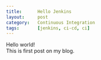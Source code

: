 ```yaml
---
title:      Hello Jenkins
layout:     post
category:   Continuous Integration
tags: 	    [jenkins, ci-cd, ci]
---
```


Hello world!   
This is first post on my blog.   
